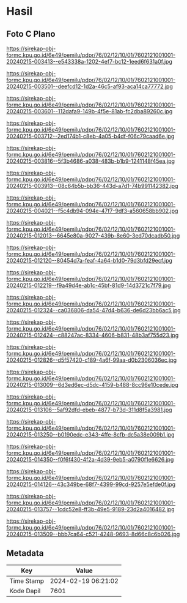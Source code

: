 # Hasil

## Foto C Plano

https://sirekap-obj-formc.kpu.go.id/6e49/pemilu/pdpr/76/02/12/10/01/7602121001001-20240215-003413--e543338a-1202-4ef7-bc12-1eed6f631a0f.jpg

https://sirekap-obj-formc.kpu.go.id/6e49/pemilu/pdpr/76/02/12/10/01/7602121001001-20240215-003501--deefcd12-1d2a-46c5-af93-aca14ca77772.jpg

https://sirekap-obj-formc.kpu.go.id/6e49/pemilu/pdpr/76/02/12/10/01/7602121001001-20240215-003601--112dafa9-149b-4f5e-81ab-fc2dba89260c.jpg

https://sirekap-obj-formc.kpu.go.id/6e49/pemilu/pdpr/76/02/12/10/01/7602121001001-20240215-003712--2ed174b1-c8eb-4a05-b4df-f06c79caad6e.jpg

https://sirekap-obj-formc.kpu.go.id/6e49/pemilu/pdpr/76/02/12/10/01/7602121001001-20240215-003816--5f3b4686-a038-483b-b1b9-1241148f45ea.jpg

https://sirekap-obj-formc.kpu.go.id/6e49/pemilu/pdpr/76/02/12/10/01/7602121001001-20240215-003913--08c64b5b-bb36-443d-a7d1-74b991142382.jpg

https://sirekap-obj-formc.kpu.go.id/6e49/pemilu/pdpr/76/02/12/10/01/7602121001001-20240215-004021--f5c4db94-094e-47f7-9df3-a560658bb902.jpg

https://sirekap-obj-formc.kpu.go.id/6e49/pemilu/pdpr/76/02/12/10/01/7602121001001-20240215-012013--6645e80a-9027-439b-8e60-3ed70dcadb50.jpg

https://sirekap-obj-formc.kpu.go.id/6e49/pemilu/pdpr/76/02/12/10/01/7602121001001-20240215-012120--80454d7a-feaf-4a64-b1d0-79d3bfd29ecf.jpg

https://sirekap-obj-formc.kpu.go.id/6e49/pemilu/pdpr/76/02/12/10/01/7602121001001-20240215-012219--f9a49d4e-ab1c-45bf-81d9-14d3721c7f79.jpg

https://sirekap-obj-formc.kpu.go.id/6e49/pemilu/pdpr/76/02/12/10/01/7602121001001-20240215-012324--ca036806-da54-47d4-b636-de6d23bb6ac5.jpg

https://sirekap-obj-formc.kpu.go.id/6e49/pemilu/pdpr/76/02/12/10/01/7602121001001-20240215-012424--c88247ac-8334-4606-b831-48b3af755d23.jpg

https://sirekap-obj-formc.kpu.go.id/6e49/pemilu/pdpr/76/02/12/10/01/7602121001001-20240215-012826--d5f57420-c189-4a6f-99aa-d0b2306036ec.jpg

https://sirekap-obj-formc.kpu.go.id/6e49/pemilu/pdpr/76/02/12/10/01/7602121001001-20240215-013009--6d3ed6ec-d5dc-4159-b488-8cc96e10cede.jpg

https://sirekap-obj-formc.kpu.go.id/6e49/pemilu/pdpr/76/02/12/10/01/7602121001001-20240215-013106--5af92dfd-ebeb-4877-b73d-311d8f5a3981.jpg

https://sirekap-obj-formc.kpu.go.id/6e49/pemilu/pdpr/76/02/12/10/01/7602121001001-20240215-013250--b0190edc-e343-4ffe-8cfb-dc5a38e009b1.jpg

https://sirekap-obj-formc.kpu.go.id/6e49/pemilu/pdpr/76/02/12/10/01/7602121001001-20240215-014350--f0f6f430-4f2a-4d39-9eb5-a0790f1e6626.jpg

https://sirekap-obj-formc.kpu.go.id/6e49/pemilu/pdpr/76/02/12/10/01/7602121001001-20240215-014126--43c349be-68f7-4399-99cd-9257e5efde0f.jpg

https://sirekap-obj-formc.kpu.go.id/6e49/pemilu/pdpr/76/02/12/10/01/7602121001001-20240215-013757--1cdc52e8-ff3b-49e5-9189-23d2a4016482.jpg

https://sirekap-obj-formc.kpu.go.id/6e49/pemilu/pdpr/76/02/12/10/01/7602121001001-20240215-013509--bbb7ca64-c521-4248-9693-8d66c8c6b026.jpg


## Metadata

| Key        | Value               |
| ---------- | ------------------- |
| Time Stamp | 2024-02-19 06:21:02 |
| Kode Dapil | 7601                |



